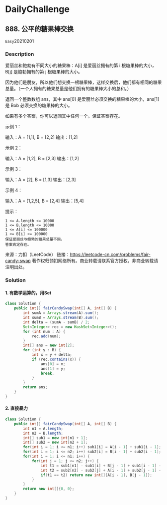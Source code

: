 # DailyChallenge

## 888. 公平的糖果棒交换

`Easy`20210201

### Description

爱丽丝和鲍勃有不同大小的糖果棒：A[i] 是爱丽丝拥有的第 i 根糖果棒的大小，B[j] 是鲍勃拥有的第 j 根糖果棒的大小。

因为他们是朋友，所以他们想交换一根糖果棒，这样交换后，他们都有相同的糖果总量。（一个人拥有的糖果总量是他们拥有的糖果棒大小的总和。）

返回一个整数数组 ans，其中 ans[0] 是爱丽丝必须交换的糖果棒的大小，ans[1] 是 Bob 必须交换的糖果棒的大小。

如果有多个答案，你可以返回其中任何一个。保证答案存在。

 

示例 1：

输入：A = [1,1], B = [2,2]
输出：[1,2]

示例 2：

输入：A = [1,2], B = [2,3]
输出：[1,2]

示例 3：

输入：A = [2], B = [1,3]
输出：[2,3]

示例 4：

输入：A = [1,2,5], B = [2,4]
输出：[5,4]

 

提示：

    1 <= A.length <= 10000
    1 <= B.length <= 10000
    1 <= A[i] <= 100000
    1 <= B[i] <= 100000
    保证爱丽丝与鲍勃的糖果总量不同。
    答案肯定存在。

来源：力扣（LeetCode）
链接：https://leetcode-cn.com/problems/fair-candy-swap
著作权归领扣网络所有。商业转载请联系官方授权，非商业转载请注明出处。

### Solution

#### 1. 有数学运算的，用Set
```java
class Solution {
    public int[] fairCandySwap(int[] A, int[] B) {
        int sumA = Arrays.stream(A).sum();
        int sumB = Arrays.stream(B).sum();
        int delta = (sumA - sumB) / 2;
        Set<Integer> rec = new HashSet<Integer>();
        for (int num : A) {
            rec.add(num);
        }
        int[] ans = new int[2];
        for (int y : B) {
            int x = y + delta;
            if (rec.contains(x)) {
                ans[0] = x;
                ans[1] = y;
                break;
            }
        }
        return ans;
    }
}
```

#### 2. 直接暴力

```java
class Solution {
    public int[] fairCandySwap(int[] A, int[] B) {
        int n1 = A.length;
        int n2 = B.length;
        int[] sub1 = new int[n1 + 1];
        int[] sub2 = new int[n2 + 1];
        for(int i = 1; i <= n1; i++) sub1[i] = A[i - 1] + sub1[i - 1];
        for(int i = 1; i <= n2; i++) sub2[i] = B[i - 1] + sub2[i - 1];
        for(int i = 1; i <= n1; i++) {
            for(int j = 1; j <= n2; j++) {
                int t1 = sub1[n1] - sub1[i] + B[j - 1] + sub1[i - 1] - sub1[0];
                int t2 = sub2[n2] - sub2[j] + A[i - 1] + sub2[j - 1] - sub2[0];
                if(t1 == t2) return new int[]{A[i - 1], B[j - 1]};
            }
        }
        return new int[]{0, 0};
    }
}
```